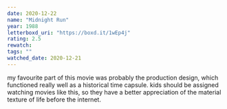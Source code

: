 ```yaml
---
date: 2020-12-22
name: "Midnight Run"
year: 1988
letterboxd_uri: "https://boxd.it/1wEp4j"
rating: 2.5
rewatch: 
tags: ""
watched_date: 2020-12-21
---
```


my favourite part of this movie was probably the production design, which functioned really well as a historical time capsule. kids should be assigned watching movies like this, so they have a better appreciation of the material texture of life before the internet.
